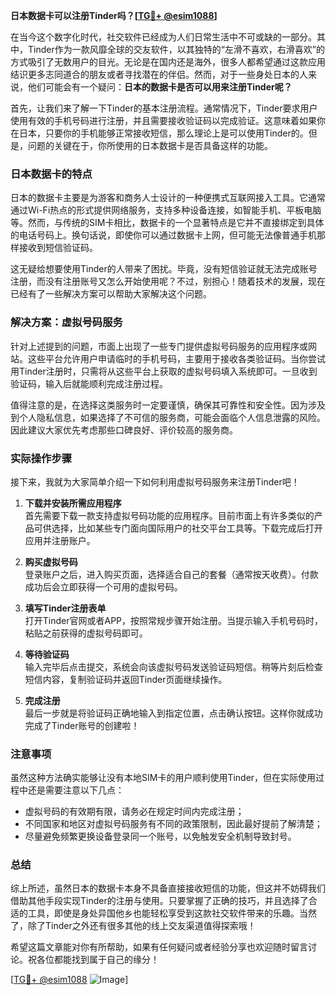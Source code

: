 **日本数据卡可以注册Tinder吗？[[TG💪+ @esim1088](https://t.me/s/esim1088)]**

在当今这个数字化时代，社交软件已经成为人们日常生活中不可或缺的一部分。其中，Tinder作为一款风靡全球的交友软件，以其独特的“左滑不喜欢，右滑喜欢”的方式吸引了无数用户的目光。无论是在国内还是海外，很多人都希望通过这款应用结识更多志同道合的朋友或者寻找潜在的伴侣。然而，对于一些身处日本的人来说，他们可能会有一个疑问：**日本的数据卡是否可以用来注册Tinder呢？**

首先，让我们来了解一下Tinder的基本注册流程。通常情况下，Tinder要求用户使用有效的手机号码进行注册，并且需要接收验证码以完成验证。这意味着如果你在日本，只要你的手机能够正常接收短信，那么理论上是可以使用Tinder的。但是，问题的关键在于，你所使用的日本数据卡是否具备这样的功能。

### 日本数据卡的特点

日本的数据卡主要是为游客和商务人士设计的一种便携式互联网接入工具。它通常通过Wi-Fi热点的形式提供网络服务，支持多种设备连接，如智能手机、平板电脑等。然而，与传统的SIM卡相比，数据卡的一个显著特点是它并不直接绑定到具体的电话号码上。换句话说，即使你可以通过数据卡上网，但可能无法像普通手机那样接收到短信验证码。

这无疑给想要使用Tinder的人带来了困扰。毕竟，没有短信验证就无法完成账号注册，而没有注册账号又怎么开始使用呢？不过，别担心！随着技术的发展，现在已经有了一些解决方案可以帮助大家解决这个问题。

### 解决方案：虚拟号码服务

针对上述提到的问题，市面上出现了一些专门提供虚拟号码服务的应用程序或网站。这些平台允许用户申请临时的手机号码，主要用于接收各类验证码。当你尝试用Tinder注册时，只需将从这些平台上获取的虚拟号码填入系统即可。一旦收到验证码，输入后就能顺利完成注册过程。

值得注意的是，在选择这类服务时一定要谨慎，确保其可靠性和安全性。因为涉及到个人隐私信息，如果选择了不可信的服务商，可能会面临个人信息泄露的风险。因此建议大家优先考虑那些口碑良好、评价较高的服务商。

### 实际操作步骤

接下来，我就为大家简单介绍一下如何利用虚拟号码服务来注册Tinder吧！

1. **下载并安装所需应用程序**  
   首先需要下载一款支持虚拟号码功能的应用程序。目前市面上有许多类似的产品可供选择，比如某些专门面向国际用户的社交平台工具等。下载完成后打开应用并注册账户。

2. **购买虚拟号码**  
   登录账户之后，进入购买页面，选择适合自己的套餐（通常按天收费）。付款成功后会立即获得一个可用的虚拟号码。

3. **填写Tinder注册表单**  
   打开Tinder官网或者APP，按照常规步骤开始注册。当提示输入手机号码时，粘贴之前获得的虚拟号码即可。

4. **等待验证码**  
   输入完毕后点击提交，系统会向该虚拟号码发送验证码短信。稍等片刻后检查短信内容，复制验证码并返回Tinder页面继续操作。

5. **完成注册**  
   最后一步就是将验证码正确地输入到指定位置，点击确认按钮。这样你就成功完成了Tinder账号的创建啦！

### 注意事项

虽然这种方法确实能够让没有本地SIM卡的用户顺利使用Tinder，但在实际使用过程中还是需要注意以下几点：

- 虚拟号码的有效期有限，请务必在规定时间内完成注册；
- 不同国家和地区对虚拟号码服务有不同的政策限制，因此最好提前了解清楚；
- 尽量避免频繁更换设备登录同一个账号，以免触发安全机制导致封号。

### 总结

综上所述，虽然日本的数据卡本身不具备直接接收短信的功能，但这并不妨碍我们借助其他手段实现Tinder的注册与使用。只要掌握了正确的技巧，并且选择了合适的工具，即使是身处异国他乡也能轻松享受到这款社交软件带来的乐趣。当然了，除了Tinder之外还有很多其他的线上交友渠道值得探索哦！

希望这篇文章能对你有所帮助，如果有任何疑问或者经验分享也欢迎随时留言讨论。祝各位都能找到属于自己的缘分！

[[TG💪+ @esim1088](https://t.me/s/esim1088) ![Image](https://i.postimg.cc/4NQfJmqS/Snipaste-2025-05-13-00-14-12.png)]